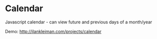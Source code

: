 # Calendar
Javascript calendar - can view future and previous days of a month/year

Demo: http://ilankleiman.com/projects/calendar

